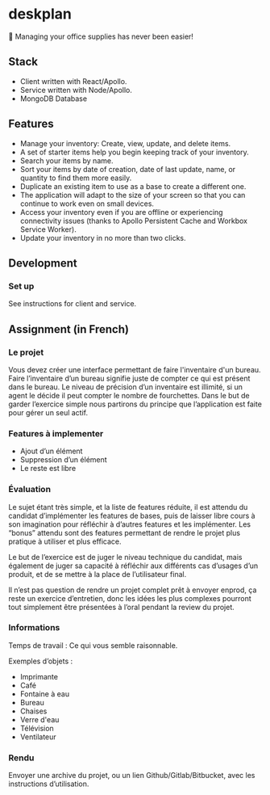 # deskplan

📎 Managing your office supplies has never been easier!

## Stack

- Client written with React/Apollo.
- Service written with Node/Apollo.
- MongoDB Database

## Features

- Manage your inventory: Create, view, update, and delete items.
- A set of starter items help you begin keeping track of your inventory.
- Search your items by name.
- Sort your items by date of creation, date of last update, name, or quantity to find them more easily.
- Duplicate an existing item to use as a base to create a different one.
- The application will adapt to the size of your screen so that you can continue to work even on small devices.
- Access your inventory even if you are offline or experiencing connectivity issues (thanks to Apollo Persistent Cache and Workbox Service Worker).
- Update your inventory in no more than two clicks.

## Development

### Set up

See instructions for client and service.

## Assignment (in French)

### Le projet

Vous devez créer une interface permettant de faire l'inventaire d'un bureau.
Faire l’inventaire d’un bureau signifie juste de compter ce qui est présent dans le bureau.
Le niveau de précision d’un inventaire est illimité, si un agent le décide il peut compter le nombre de fourchettes.
Dans le but de garder l’exercice simple nous partirons du principe que l’application est faite pour gérer un seul actif.

### Features à implementer

- Ajout d’un élément
- Suppression d’un élément
- Le reste est libre

### Évaluation

Le sujet étant très simple, et la liste de features réduite, il est attendu du candidat d’implémenter les features de bases, puis de laisser libre cours à son imagination pour réfléchir à d’autres features et les implémenter. Les “bonus” attendu sont des features permettant de rendre le projet plus pratique à utiliser et plus efficace.

Le but de l’exercice est de juger le niveau technique du candidat, mais également de juger sa capacité à réfléchir aux différents cas d’usages d’un produit, et de se mettre à la place de l’utilisateur final.

Il n’est pas question de rendre un projet complet prêt à envoyer enprod, ça reste un exercice d’entretien, donc les idées les plus complexes pourront tout simplement être présentées à l’oral pendant la review du projet.

### Informations

Temps de travail : Ce qui vous semble raisonnable.

Exemples d’objets :

- Imprimante
- Café
- Fontaine à eau
- Bureau
- Chaises
- Verre d'eau
- Télévision
- Ventilateur

### Rendu

Envoyer une archive du projet, ou un lien Github/Gitlab/Bitbucket, avec les
instructions d’utilisation.
